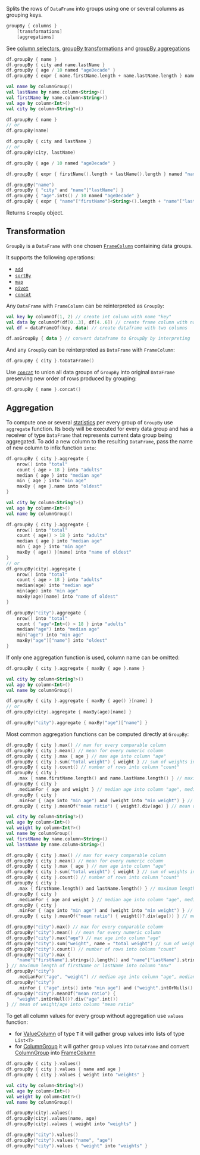 [//]: # (title: groupBy)

<!---IMPORT org.jetbrains.kotlinx.dataframe.samples.api.Analyze-->
<!---IMPORT org.jetbrains.kotlinx.dataframe.samples.api.Modify-->

Splits the rows of `DataFrame` into groups using one or several columns as grouping keys.

```kotlin
groupBy { columns }
    [transformations]
    [aggregations]
```

See [column selectors](ColumnSelectors.md), [groupBy transformations](#transformation) and [groupBy aggregations](#aggregation)

<!---FUN groupBy-->
<tabs>
<tab title="Properties">

```kotlin
df.groupBy { name }
df.groupBy { city and name.lastName }
df.groupBy { age / 10 named "ageDecade" }
df.groupBy { expr { name.firstName.length + name.lastName.length } named "nameLength" }
```

</tab>
<tab title="Accessors">

```kotlin
val name by columnGroup()
val lastName by name.column<String>()
val firstName by name.column<String>()
val age by column<Int>()
val city by column<String?>()

df.groupBy { name }
// or
df.groupBy(name)

df.groupBy { city and lastName }
// or
df.groupBy(city, lastName)

df.groupBy { age / 10 named "ageDecade" }

df.groupBy { expr { firstName().length + lastName().length } named "nameLength" }
```

</tab>
<tab title="Strings">

```kotlin
df.groupBy("name")
df.groupBy { "city" and "name"["lastName"] }
df.groupBy { "age".ints() / 10 named "ageDecade" }
df.groupBy { expr { "name"["firstName"]<String>().length + "name"["lastName"]<String>().length } named "nameLength" }
```

</tab></tabs>
<!---END-->

Returns `GroupBy` object.

## Transformation

`GroupBy` is a `DataFrame` with one chosen [`FrameColumn`](DataColumn.md#framecolumn) containing data groups.

It supports the following operations:
* [`add`](add.md)
* [`sortBy`](sortBy.md)
* [`map`](map.md)
* [`pivot`](pivot.md#pivot-groupby)
* [`concat`](concat.md)

Any `DataFrame` with `FrameColumn` can be reinterpreted as `GroupBy`:

<!---FUN dataFrameToGroupBy-->

```kotlin
val key by columnOf(1, 2) // create int column with name "key"
val data by columnOf(df[0..3], df[4..6]) // create frame column with name "data"
val df = dataFrameOf(key, data) // create dataframe with two columns

df.asGroupBy { data } // convert dataframe to GroupBy by interpreting 'data' column as groups
```

<!---END-->

And any `GroupBy` can be reinterpreted as `DataFrame` with `FrameColumn`:

<!---FUN groupByToFrame-->

```kotlin
df.groupBy { city }.toDataFrame()
```

<!---END-->

Use [`concat`](concat.md) to union all data groups of `GroupBy` into original `DataFrame` preserving new order of rows produced by grouping:

<!---FUN concatGroupBy-->

```kotlin
df.groupBy { name }.concat()
```

<!---END-->

## Aggregation

To compute one or several [statistics](summaryStatistics.md) per every group of `GroupBy` use `aggregate` function. Its body will be executed for every data group and has a receiver of type `DataFrame` that represents current data group being aggregated.
To add a new column to the resulting `DataFrame`, pass the name of new column to infix function `into`:

<!---FUN groupByAggregations-->
<tabs>
<tab title="Properties">

```kotlin
df.groupBy { city }.aggregate {
    nrow() into "total"
    count { age > 18 } into "adults"
    median { age } into "median age"
    min { age } into "min age"
    maxBy { age }.name into "oldest"
}
```

</tab>
<tab title="Accessors">

```kotlin
val city by column<String?>()
val age by column<Int>()
val name by columnGroup()

df.groupBy { city }.aggregate {
    nrow() into "total"
    count { age() > 18 } into "adults"
    median { age } into "median age"
    min { age } into "min age"
    maxBy { age() }[name] into "name of oldest"
}
// or
df.groupBy(city).aggregate {
    nrow() into "total"
    count { age > 18 } into "adults"
    median(age) into "median age"
    min(age) into "min age"
    maxBy(age)[name] into "name of oldest"
}
```

</tab>
<tab title="Strings">

```kotlin
df.groupBy("city").aggregate {
    nrow() into "total"
    count { "age"<Int>() > 18 } into "adults"
    median("age") into "median age"
    min("age") into "min age"
    maxBy("age")["name"] into "oldest"
}
```

</tab></tabs>
<!---END-->

If only one aggregation function is used, column name can be omitted:

<!---FUN groupByAggregateWithoutInto-->
<tabs>
<tab title="Properties">

```kotlin
df.groupBy { city }.aggregate { maxBy { age }.name }
```

</tab>
<tab title="Accessors">

```kotlin
val city by column<String?>()
val age by column<Int>()
val name by columnGroup()

df.groupBy { city }.aggregate { maxBy { age() }[name] }
// or
df.groupBy(city).aggregate { maxBy(age)[name] }
```

</tab>
<tab title="Strings">

```kotlin
df.groupBy("city").aggregate { maxBy("age")["name"] }
```

</tab></tabs>
<!---END-->

Most common aggregation functions can be computed directly at `GroupBy`:

<!---FUN groupByDirectAggregations-->
<tabs>
<tab title="Properties">

```kotlin
df.groupBy { city }.max() // max for every comparable column
df.groupBy { city }.mean() // mean for every numeric column
df.groupBy { city }.max { age } // max age into column "age"
df.groupBy { city }.sum("total weight") { weight } // sum of weights into column "total weight"
df.groupBy { city }.count() // number of rows into column "count"
df.groupBy { city }
    .max { name.firstName.length() and name.lastName.length() } // maximum length of firstName or lastName into column "max"
df.groupBy { city }
    .medianFor { age and weight } // median age into column "age", median weight into column "weight"
df.groupBy { city }
    .minFor { (age into "min age") and (weight into "min weight") } // min age into column "min age", min weight into column "min weight"
df.groupBy { city }.meanOf("mean ratio") { weight?.div(age) } // mean of weight/age into column "mean ratio"
```

</tab>
<tab title="Accessors">

```kotlin
val city by column<String?>()
val age by column<Int>()
val weight by column<Int?>()
val name by columnGroup()
val firstName by name.column<String>()
val lastName by name.column<String>()

df.groupBy { city }.max() // max for every comparable column
df.groupBy { city }.mean() // mean for every numeric column
df.groupBy { city }.max { age } // max age into column "age"
df.groupBy { city }.sum("total weight") { weight } // sum of weights into column "total weight"
df.groupBy { city }.count() // number of rows into column "count"
df.groupBy { city }
    .max { firstName.length() and lastName.length() } // maximum length of firstName or lastName into column "max"
df.groupBy { city }
    .medianFor { age and weight } // median age into column "age", median weight into column "weight"
df.groupBy { city }
    .minFor { (age into "min age") and (weight into "min weight") } // min age into column "min age", min weight into column "min weight"
df.groupBy { city }.meanOf("mean ratio") { weight()?.div(age()) } // mean of weight/age into column "mean ratio"
```

</tab>
<tab title="Strings">

```kotlin
df.groupBy("city").max() // max for every comparable column
df.groupBy("city").mean() // mean for every numeric column
df.groupBy("city").max("age") // max age into column "age"
df.groupBy("city").sum("weight", name = "total weight") // sum of weights into column "total weight"
df.groupBy("city").count() // number of rows into column "count"
df.groupBy("city").max {
    "name"["firstName"].strings().length() and "name"["lastName"].strings().length()
} // maximum length of firstName or lastName into column "max"
df.groupBy("city")
    .medianFor("age", "weight") // median age into column "age", median weight into column "weight"
df.groupBy("city")
    .minFor { ("age".ints() into "min age") and ("weight".intOrNulls() into "min weight") } // min age into column "min age", min weight into column "min weight"
df.groupBy("city").meanOf("mean ratio") {
    "weight".intOrNull()?.div("age".int())
} // mean of weight/age into column "mean ratio"
```

</tab></tabs>
<!---END-->

To get all column values for every group without aggregation use `values` function:
* for [ValueColumn](DataColumn.md#valuecolumn) of type `T` it will gather group values into lists of type `List<T>`
* for [ColumnGroup](DataColumn.md#columngroup) it will gather group values into `DataFrame` and convert [ColumnGroup](DataColumn.md#columngroup) into [FrameColumn](DataColumn.md#framecolumn)

<!---FUN groupByWithoutAggregation-->
<tabs>
<tab title="Properties">

```kotlin
df.groupBy { city }.values()
df.groupBy { city }.values { name and age }
df.groupBy { city }.values { weight into "weights" }
```

</tab>
<tab title="Accessors">

```kotlin
val city by column<String?>()
val age by column<Int>()
val weight by column<Int?>()
val name by columnGroup()

df.groupBy(city).values()
df.groupBy(city).values(name, age)
df.groupBy(city).values { weight into "weights" }
```

</tab>
<tab title="Strings">

```kotlin
df.groupBy("city").values()
df.groupBy("city").values("name", "age")
df.groupBy("city").values { "weight" into "weights" }
```

</tab></tabs>
<!---END-->
